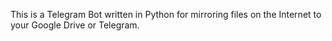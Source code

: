 This is a Telegram Bot written in Python for mirroring files on the Internet to your Google Drive or Telegram.
